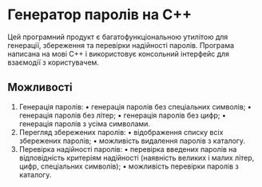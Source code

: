 # Генератор паролів на С++
Цей програмний продукт є багатофункціональною утилітою для генерації, збереження та перевірки надійності паролів. Програма написана на мові C++ і використовує консольний інтерфейс для взаємодії з користувачем.
## Можливості
1.	Генерація паролів:
•	генерація паролів без спеціальних символів;
•	генерація паролів без літер;
•	генерація паролів без цифр;
•	генерація паролів з усіма символами.
2.	Перегляд збережених паролів:
•	відображення списку всіх збережених паролів;
•	можливість видалення паролів з каталогу.
3.	Перевірка надійності паролів:
•	перевірка введених паролів на відповідність критеріям надійності (наявність великих і малих літер, цифр, спеціальних символів);
•	можливість перевірки паролів з каталогу.

